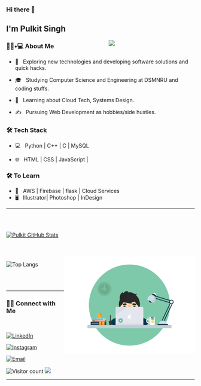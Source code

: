 ### Hi there 👋<h2> I'm Pulkit Singh </h2>

<img align='right' src="https://media.giphy.com/media/M9gbBd9nbDrOTu1Mqx/giphy.gif" width="230">

<h3> 👨🏻•💻 About Me </h3>



- 🤔 &nbsp; Exploring new technologies and developing software solutions and quick hacks.

- 🎓 &nbsp; Studying Computer Science and Engineering at DSMNRU and coding stuffs.

- 🌱 &nbsp; Learning about Cloud Tech, Systems Design.

- ✍️ &nbsp; Pursuing Web Development as hobbies/side hustles.



<h3>🛠 Tech Stack</h3>



- 💻 &nbsp; Python | C++ | C | MySQL

- 🌐 &nbsp; HTML | CSS | JavaScript |

<!--
- 🛢 &nbsp; MySQL | MongoDB
- 🔧 &nbsp; Git | Markdown | Selenium | Tidyverse
- 🖥 &nbsp; Illustrator| Photoshop | InDesign
-->



<h3>🛠 To Learn</h3>

- 🔧 &nbsp; AWS | Firebase | flask | Cloud Services
- 🖥 &nbsp; Illustrator| Photoshop | InDesign
<hr>



<br/><br/>

[![Pulkit GitHub Stats](https://github-readme-stats.vercel.app/api?username=PaulRonen&show_icons=true)](https://github.com/PaulRonen)

<br/>

<br/>

<img src="https://github.com/nirala69/nirala69/blob/master/70804f7e25b11f29db904f2fa7b4cd9d.gif" width="350" align='right'>

![Top Langs](https://github-readme-stats.vercel.app/api/top-langs/?username=PaulRonen&show_icons=true)

<br><br>



<hr>



<h3> 🤝🏻 Connect with Me </h3>

<br>



<p align="center">



<a href="https://www.linkedin.com/in/pulkit-singh-904105221/"><img alt="LinkedIn" src="https://img.shields.io/badge/LinkedIn-PULKIT%20SINGH-blue?style=flat-square&logo=linkedin"></a>

<a href="https://www.instagram.com/_pulkit.singh/"><img alt="Instagram" src="https://img.shields.io/badge/Instagram-_pulkit.singh-black?style=flat-square&logo=instagram"></a>

<a href="mailto:pulkit.singh920@gmail.com"><img alt="Email" src="https://img.shields.io/badge/Email-pulkit.singh920@gmail.com-blue?style=flat-square&logo=gmail"></a>

</p>





![Visitor count](https://visitor-badge.laobi.icu/badge?page_id=PaulRonen.PaulRonen)   <img src="https://media.giphy.com/media/dxn6fRlTIShoeBr69N/giphy.gif" width="30">





<hr>
